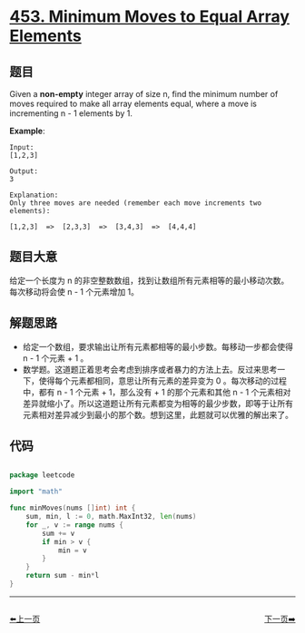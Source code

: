 # [453. Minimum Moves to Equal Array Elements](https://leetcode.com/problems/minimum-moves-to-equal-array-elements/)


## 题目

Given a **non-empty** integer array of size n, find the minimum number of moves required to make all array elements equal, where a move is incrementing n - 1 elements by 1.

**Example**:

```
Input:
[1,2,3]

Output:
3

Explanation:
Only three moves are needed (remember each move increments two elements):

[1,2,3]  =>  [2,3,3]  =>  [3,4,3]  =>  [4,4,4]
```

## 题目大意

给定一个长度为 n 的非空整数数组，找到让数组所有元素相等的最小移动次数。每次移动将会使 n - 1 个元素增加 1。

## 解题思路

- 给定一个数组，要求输出让所有元素都相等的最小步数。每移动一步都会使得 n - 1 个元素 + 1 。
- 数学题。这道题正着思考会考虑到排序或者暴力的方法上去。反过来思考一下，使得每个元素都相同，意思让所有元素的差异变为 0 。每次移动的过程中，都有 n - 1 个元素 + 1，那么没有 + 1 的那个元素和其他 n - 1 个元素相对差异就缩小了。所以这道题让所有元素都变为相等的最少步数，即等于让所有元素相对差异减少到最小的那个数。想到这里，此题就可以优雅的解出来了。

## 代码

```go

package leetcode

import "math"

func minMoves(nums []int) int {
	sum, min, l := 0, math.MaxInt32, len(nums)
	for _, v := range nums {
		sum += v
		if min > v {
			min = v
		}
	}
	return sum - min*l
}

```
----------------------------------------------
<div style="display: flex;justify-content: space-between;align-items: center;">
<p><a href="https://books.halfrost.com/leetcode/ChapterFour/0451.Sort-Characters-By-Frequency/">⬅️上一页</a></p>
<p><a href="https://books.halfrost.com/leetcode/ChapterFour/0454.4Sum-II/">下一页➡️</a></p>
</div>
